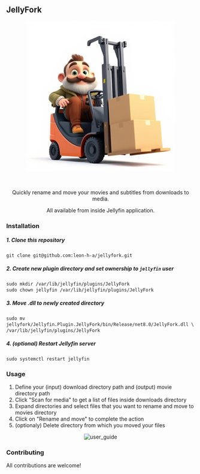 ## JellyFork

<p align="center">
    <img src="Jellyfin.Plugin.JellyFork/assets/jellyfork.jpg" alt="jellyfork_logo" width="400"/>
</p>

<br>
<p align="center">
    Quickly rename and move your movies and subtitles from downloads to media.
    
</p>
<p align="center">
    All available from inside Jellyfin application.
</p>

### Installation

##### 1. Clone this repository
````
git clone git@github.com:leon-h-a/jellyfork.git
````

##### 2. Create new plugin directory and set ownership to ``jellyfin`` user
````
sudo mkdir /var/lib/jellyfin/plugins/JellyFork
sudo chown jellyfin /var/lib/jellyfin/plugins/JellyFork
````

##### 3. Move .dll to newly created directory
````
sudo mv jellyfork/Jellyfin.Plugin.JellyFork/bin/Release/net8.0/JellyFork.dll \
/var/lib/jellyfin/plugins/JellyFork
````

##### 4. (optional) Restart Jellyfin server
````
sudo systemctl restart jellyfin
````

### Usage

1. Define your (input) download directory path and (output) movie directory path
2. Click "Scan for media" to get a list of files inside downloads directory
3. Expand directories and select files that you want to rename and move to movies directory
4. Click on "Rename and move" to complete the action
5. (optionaly) Delete directory from which you moved your files

<p align="center">
    <img src="Jellyfin.Plugin.JellyFork/assets/user_guide.gif" alt="user_guide"/>
</p>

### Contributing

All contributions are welcome!
